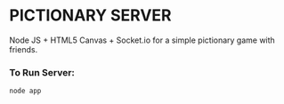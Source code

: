 # PICTIONARY SERVER

Node JS + HTML5 Canvas + Socket.io for a simple pictionary game with friends.

### To Run Server:

  `node app` 

